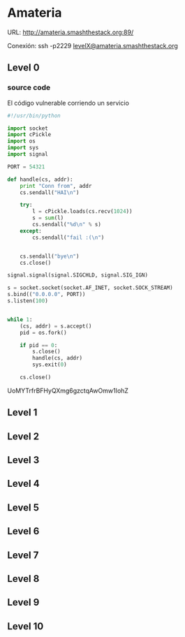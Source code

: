 # Amateria

URL: http://amateria.smashthestack.org:89/

Conexión:
ssh -p2229 levelX@amateria.smashthestack.org

## Level 0

### source code

El código vulnerable corriendo un servicio
```python
#!/usr/bin/python

import socket
import cPickle
import os
import sys
import signal

PORT = 54321

def handle(cs, addr):
	print "Conn from", addr
	cs.sendall("HAI\n")

	try:
		l = cPickle.loads(cs.recv(1024))
		s = sum(l)
		cs.sendall("%d\n" % s)
	except:
		cs.sendall("fail :(\n")


	cs.sendall("bye\n")
	cs.close()

signal.signal(signal.SIGCHLD, signal.SIG_IGN)

s = socket.socket(socket.AF_INET, socket.SOCK_STREAM)
s.bind(("0.0.0.0", PORT))
s.listen(100)


while 1:
	(cs, addr) = s.accept()
	pid = os.fork()

	if pid == 0:
		s.close()
		handle(cs, addr)
		sys.exit(0)

	cs.close()
```

UoMYTrfrBFHyQXmg6gzctqAwOmw1IohZ

## Level 1
## Level 2
## Level 3
## Level 4
## Level 5
## Level 6
## Level 7
## Level 8
## Level 9
## Level 10

